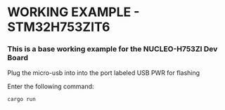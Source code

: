 # WORKING EXAMPLE - STM32H753ZIT6

### This is a base working example for the NUCLEO-H753ZI Dev Board

Plug the micro-usb into into the port labeled USB PWR for flashing

Enter the following command:

```
cargo run
```